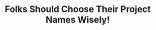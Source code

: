---
categories:
- beginners
- productivity
- github
external_url: https://dev.to/prahladyeri/folks-should-choose-their-github-project-names-wisely-4pe0
shared: true
slug: folks-should-choose-their-projec
time: 2019-06-25 21:48:31
title: Folks Should Choose Their Project Names Wisely!
toread: true
---